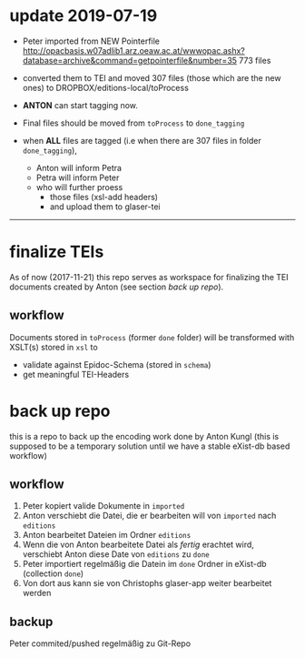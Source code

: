 # update 2019-07-19

* Peter imported from NEW Pointerfile http://opacbasis.w07adlib1.arz.oeaw.ac.at/wwwopac.ashx?database=archive&command=getpointerfile&number=35 773 files
* converted them to TEI and moved 307 files (those which are the new ones) to DROPBOX/editions-local/toProcess

* **ANTON** can start tagging now.
* Final files should be moved from `toProcess` to `done_tagging`
* when **ALL** files are tagged (i.e when there are 307 files in folder `done_tagging`),
  * Anton will inform Petra
  * Petra will inform Peter
  * who will further proess
    * those files (xsl-add headers)
    * and upload them to glaser-tei


-------------------------------------------------

# finalize TEIs

As of now (2017-11-21) this repo serves as workspace for finalizing the TEI documents created by Anton (see section *back up repo*).

## workflow

Documents stored in `toProcess` (former `done` folder) will be transformed with XSLT(s) stored in `xsl` to

* validate against Epidoc-Schema (stored in `schema`)
* get meaningful TEI-Headers



# back up repo

this is a repo to back up the encoding work done by Anton Kungl (this is supposed to be a temporary solution until we have a stable eXist-db based workflow)

## workflow

1. Peter kopiert valide Dokumente in `imported`
2. Anton verschiebt die Datei, die er bearbeiten will von `imported` nach `editions`
3. Anton bearbeitet Dateien im Ordner `editions`
4. Wenn die von Anton bearbeitete Datei als *fertig* erachtet wird, verschiebt Anton diese Date von `editions` zu `done`
5. Peter importiert regelmäßig die Datein im `done` Ordner in eXist-db (collection `done`)
6. Von dort aus kann sie von Christophs glaser-app weiter bearbeitet werden

## backup

Peter commited/pushed regelmäßig zu Git-Repo
